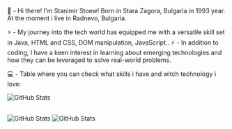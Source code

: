 👋 -  Hi there! I'm Stanimir Stoew!
Born in Stara Zagora, Bulgaria in 1993 year. At the moment i live in Radnevo, Bulgaria.

⚡ -  My journey into the tech world has equipped me with a versatile skill set in Java, HTML and CSS, DOM manipulation, JavaScript..
⚡ -  In addition to coding, I have a keen interest in learning about emerging technologies and how they can be leveraged to solve real-world problems. 

💻 -  Table where you can check what skills i have and witch technology i love:
<br/>

![GitHub Stats](https://github-readme-stats.vercel.app/api/top-langs/?username=sstoew93&theme=dark&show_icons=true&hide_border=true&layout=compact)
<br/>
<br/>

![GitHub Stats](https://github-readme-stats.vercel.app/api?username=sstoew93&theme=dark&show_icons=true&hide_border=true&count_private=true)
![GitHub Stats](https://github-readme-streak-stats.herokuapp.com/?user=sstoew93&theme=dark&hide_border=true)


